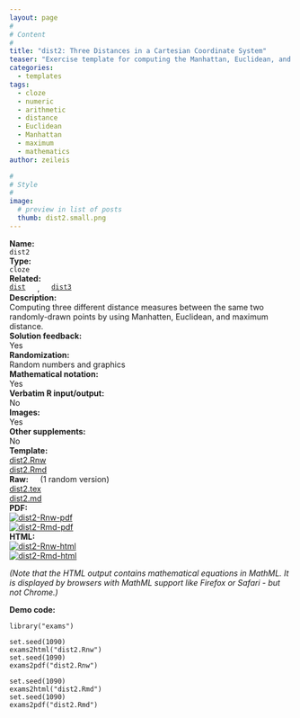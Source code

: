 ```yaml
---
layout: page
#
# Content
#
title: "dist2: Three Distances in a Cartesian Coordinate System"
teaser: "Exercise template for computing the Manhattan, Euclidean, and maximum distance (cloze with three numeric answers) between two randomly-drawn points in a Cartesian coordinate system."
categories:
  - templates
tags:
  - cloze
  - numeric
  - arithmetic
  - distance
  - Euclidean
  - Manhattan
  - maximum
  - mathematics
author: zeileis

#
# Style
#
image:
  # preview in list of posts
  thumb: dist2.small.png
---
```


<div class='row t1 b1'>
  <div class='medium-4 columns'><b>Name:</b></div>
  <div class='medium-8 columns'><code class="highlighter-rouge">dist2</code></div>
</div>
<div class='row t1 b1'>
  <div class='medium-4 columns'><b>Type:</b></div>
  <div class='medium-8 columns'><code class="highlighter-rouge">cloze</code></div> <!-- FIXME: href -->
</div>
<div class='row t1 b1'>   <div class='medium-4 columns'><b>Related:</b></div>   <div class='medium-8 columns'><a href="{{ site.url }}/templates/dist/"><code class="highlighter-rouge">dist</code></a>, <a href="{{ site.url }}/templates/dist3/"><code class="highlighter-rouge">dist3</code></a></div> </div>

<div class='row t20 b1'>
  <div class='medium-4 columns'><b>Description:</b></div>
  <div class='medium-8 columns'>Computing three different distance measures between the same two randomly-drawn points by using Manhatten, Euclidean, and maximum distance.</div>
</div>
<div class='row t1 b1'>
  <div class='medium-4 columns'><b>Solution feedback:</b></div>
  <div class='medium-8 columns'>Yes</div>
</div>
<div class='row t1 b1'>
  <div class='medium-4 columns'><b>Randomization:</b></div>
  <div class='medium-8 columns'>Random numbers and graphics</div>
</div>
<div class='row t1 b1'>
  <div class='medium-4 columns'><b>Mathematical notation:</b></div>
  <div class='medium-8 columns'>Yes</div>
</div>
<div class='row t1 b1'>
  <div class='medium-4 columns'><b>Verbatim R input/output:</b></div>
  <div class='medium-8 columns'>No</div>
</div>
<div class='row t1 b1'>
  <div class='medium-4 columns'><b>Images:</b></div>
  <div class='medium-8 columns'>Yes</div>
</div>
<div class='row t1 b1'>
  <div class='medium-4 columns'><b>Other supplements:</b></div>
  <div class='medium-8 columns'>No</div>
</div>

<div class='row t20 b1'>
  <div class='medium-4 columns'><b>Template:</b></div>
  <div class='medium-4 columns'><a href="{{ site.url }}/assets/posts/2017-08-14-dist2//dist2.Rnw">dist2.Rnw</a></div>
  <div class='medium-4 columns'><a href="{{ site.url }}/assets/posts/2017-08-14-dist2//dist2.Rmd">dist2.Rmd</a></div>
</div>
<div class='row t1 b1'>
  <div class='medium-4 columns'><b>Raw:</b> (1 random version)</div>
  <div class='medium-4 columns'><a href="{{ site.url }}/assets/posts/2017-08-14-dist2//dist2.tex">dist2.tex</a></div>
  <div class='medium-4 columns'><a href="{{ site.url }}/assets/posts/2017-08-14-dist2//dist2.md" >dist2.md</a></div>
</div>
<div class='row t1 b1'>
  <div class='medium-4 columns'><b>PDF:</b></div>
  <div class='medium-4 columns'><a href="{{ site.url }}/assets/posts/2017-08-14-dist2//dist2-Rnw.pdf"><img src="{{ site.url }}/assets/posts/2017-08-14-dist2//dist2-Rnw-pdf.png" alt="dist2-Rnw-pdf"/></a></div>
  <div class='medium-4 columns'><a href="{{ site.url }}/assets/posts/2017-08-14-dist2//dist2-Rmd.pdf"><img src="{{ site.url }}/assets/posts/2017-08-14-dist2//dist2-Rmd-pdf.png" alt="dist2-Rmd-pdf"/></a></div>
</div>
<div class='row t1 b20'>
  <div class='medium-4 columns'><b>HTML:</b></div>
  <div class='medium-4 columns'><a href="{{ site.url }}/assets/posts/2017-08-14-dist2//dist2-Rnw.html"><img src="{{ site.url }}/assets/posts/2017-08-14-dist2//dist2-Rnw-html.png" alt="dist2-Rnw-html"/></a></div>
  <div class='medium-4 columns'><a href="{{ site.url }}/assets/posts/2017-08-14-dist2//dist2-Rmd.html"><img src="{{ site.url }}/assets/posts/2017-08-14-dist2//dist2-Rmd-html.png" alt="dist2-Rmd-html"/></a></div>
</div>

_(Note that the HTML output contains mathematical equations in MathML. It is displayed by browsers with MathML support like Firefox or Safari - but not Chrome.)_

**Demo code:**

<pre><code class="prettyprint ">library(&quot;exams&quot;)

set.seed(1090)
exams2html(&quot;dist2.Rnw&quot;)
set.seed(1090)
exams2pdf(&quot;dist2.Rnw&quot;)

set.seed(1090)
exams2html(&quot;dist2.Rmd&quot;)
set.seed(1090)
exams2pdf(&quot;dist2.Rmd&quot;)</code></pre>
